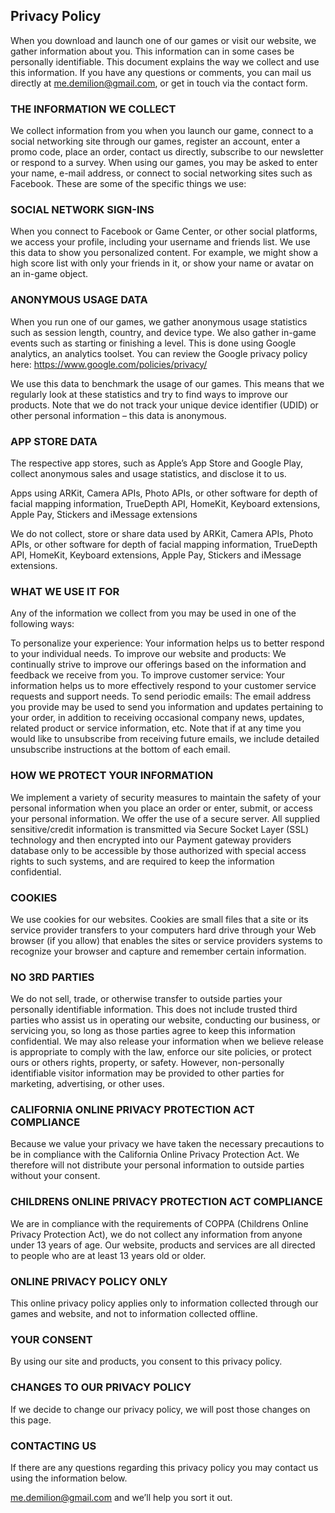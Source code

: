 
## Privacy Policy
When you download and launch one of our games or visit our website, we gather information about you. This information can in some cases be personally identifiable. This document explains the way we collect and use this information. If you have any questions or comments, you can mail us directly at me.demilion@gmail.com, or get in touch via the contact form.


### THE INFORMATION WE COLLECT

We collect information from you when you launch our game, connect to a social networking site through our games, register an account, enter a promo code, place an order, contact us directly, subscribe to our newsletter or respond to a survey. When using our games, you may be asked to enter your name, e-mail address, or connect to social networking sites such as Facebook.
These are some of the specific things we use:

 
### SOCIAL NETWORK SIGN-INS

When you connect to Facebook or Game Center, or other social platforms, we access your profile, including your username and friends list.
We use this data to show you personalized content. For example, we might show a high score list with only your friends in it, or show your name or avatar on an in-game object.

 
### ANONYMOUS USAGE DATA

When you run one of our games, we gather anonymous usage statistics such as session length, country, and device type. We also gather in-game events such as starting or finishing a level. This is done using Google analytics, an analytics toolset. You can review the Google privacy policy here: https://www.google.com/policies/privacy/ 

We use this data to benchmark the usage of our games. This means that we regularly look at these statistics and try to find ways to improve our products. Note that we do not track your unique device identifier (UDID) or other personal information – this data is anonymous.

 
### APP STORE DATA

The respective app stores, such as Apple’s App Store and Google Play, collect anonymous sales and usage statistics, and disclose it to us.

 

Apps using ARKit, Camera APIs, Photo APIs, or other software for depth of facial mapping information, TrueDepth API, HomeKit, Keyboard extensions, Apple Pay, Stickers and iMessage extensions

We do not collect, store or share data used by ARKit, Camera APIs, Photo APIs, or other software for depth of facial mapping information, TrueDepth API, HomeKit, Keyboard extensions, Apple Pay, Stickers and iMessage extensions.


### WHAT WE USE IT FOR

Any of the information we collect from you may be used in one of the following ways:

To personalize your experience: Your information helps us to better respond to your individual needs.
To improve our website and products: We continually strive to improve our offerings based on the information and feedback we receive from you.
To improve customer service: Your information helps us to more effectively respond to your customer service requests and support needs.
To send periodic emails: The email address you provide may be used to send you information and updates pertaining to your order, in addition to receiving occasional company news, updates, related product or service information, etc.
Note that if at any time you would like to unsubscribe from receiving future emails, we include detailed unsubscribe instructions at the bottom of each email.

 
### HOW WE PROTECT YOUR INFORMATION

We implement a variety of security measures to maintain the safety of your personal information when you place an order or enter, submit, or access your personal information.
We offer the use of a secure server. All supplied sensitive/credit information is transmitted via Secure Socket Layer (SSL) technology and then encrypted into our Payment gateway providers database only to be accessible by those authorized with special access rights to such systems, and are required to keep the information confidential.


### COOKIES

We use cookies for our websites. Cookies are small files that a site or its service provider transfers to your computers hard drive through your Web browser (if you allow) that enables the sites or service providers systems to recognize your browser and capture and remember certain information.


### NO 3RD PARTIES

We do not sell, trade, or otherwise transfer to outside parties your personally identifiable information. This does not include trusted third parties who assist us in operating our website, conducting our business, or servicing you, so long as those parties agree to keep this information confidential. We may also release your information when we believe release is appropriate to comply with the law, enforce our site policies, or protect ours or others rights, property, or safety. However, non-personally identifiable visitor information may be provided to other parties for marketing, advertising, or other uses.


### CALIFORNIA ONLINE PRIVACY PROTECTION ACT COMPLIANCE
 

Because we value your privacy we have taken the necessary precautions to be in compliance with the California Online Privacy Protection Act. We therefore will not distribute your personal information to outside parties without your consent.


### CHILDRENS ONLINE PRIVACY PROTECTION ACT COMPLIANCE

We are in compliance with the requirements of COPPA (Childrens Online Privacy Protection Act), we do not collect any information from anyone under 13 years of age. Our website, products and services are all directed to people who are at least 13 years old or older.


### ONLINE PRIVACY POLICY ONLY

This online privacy policy applies only to information collected through our games and website, and not to information collected offline.


### YOUR CONSENT

By using our site and products, you consent to this privacy policy.


### CHANGES TO OUR PRIVACY POLICY


If we decide to change our privacy policy, we will post those changes on this page.


### CONTACTING US

If there are any questions regarding this privacy policy you may contact us using the information below.

 <me.demilion@gmail.com> and we’ll help you sort it out.
